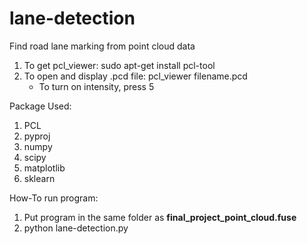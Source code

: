 # lane-detection

Find road lane marking from point cloud data

1. To get pcl_viewer: sudo apt-get install pcl-tool
2. To open and display .pcd file: pcl_viewer filename.pcd
    - To turn on intensity, press 5

Package Used:
1. PCL
2. pyproj
3. numpy
4. scipy
5. matplotlib
6. sklearn

How-To run program:

1. Put program in the same folder as **final_project_point_cloud.fuse**
2. python lane-detection.py
